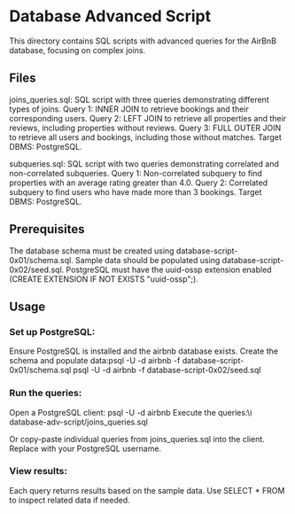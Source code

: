# Database Advanced Script
This directory contains SQL scripts with advanced queries for the AirBnB database, focusing on complex joins.

## Files
joins_queries.sql: SQL script with three queries demonstrating different types of joins.
Query 1: INNER JOIN to retrieve bookings and their corresponding users.
Query 2: LEFT JOIN to retrieve all properties and their reviews, including properties without reviews.
Query 3: FULL OUTER JOIN to retrieve all users and bookings, including those without matches.
Target DBMS: PostgreSQL.

subqueries.sql: SQL script with two queries demonstrating correlated and non-correlated subqueries.
Query 1: Non-correlated subquery to find properties with an average rating greater than 4.0.
Query 2: Correlated subquery to find users who have made more than 3 bookings.
Target DBMS: PostgreSQL.

## Prerequisites
The database schema must be created using database-script-0x01/schema.sql.
Sample data should be populated using database-script-0x02/seed.sql.
PostgreSQL must have the uuid-ossp extension enabled (CREATE EXTENSION IF NOT EXISTS "uuid-ossp";).

## Usage

### Set up PostgreSQL:
Ensure PostgreSQL is installed and the airbnb database exists.
Create the schema and populate data:psql -U <username> -d airbnb -f database-script-0x01/schema.sql
psql -U <username> -d airbnb -f database-script-0x02/seed.sql

### Run the queries:
Open a PostgreSQL client: psql -U <username> -d airbnb
Execute the queries:\i database-adv-script/joins_queries.sql

Or copy-paste individual queries from joins_queries.sql into the client.
Replace <username> with your PostgreSQL username.

### View results:
Each query returns results based on the sample data.
Use SELECT * FROM <table> to inspect related data if needed.
